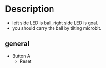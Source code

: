 # Description
- left side LED is ball, right side LED is goal.
- you should carry the ball by tilting microbit.

## general
- Button A
    - Reset